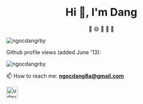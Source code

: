 <h1 align="center">Hi 👋, I'm Dang</h1>
<p align="center">🔭 😄 👯 🤔 🌱</p>
<img align="center" src="https://github-readme-stats.vercel.app/api?username=ngocdangrby&show_icons=true" alt="ngocdangrby" />

<p align="left"> Github profile views (added June '13):  </p>
  <p align="left"> <img src="https://komarev.com/ghpvc/?username=ngocdangrby" alt="ngocdangrby" /> </p>


📫 How to reach me: **ngocdang8a@gmail.com**

<p align="center">

<a href="https://linkedin.com/in/dangnn1" target="blank"><img align="center" src="https://cdn.jsdelivr.net/npm/simple-icons@3.0.1/icons/linkedin.svg" alt="udayraj123" height="30" width="30" /></a>

</p>